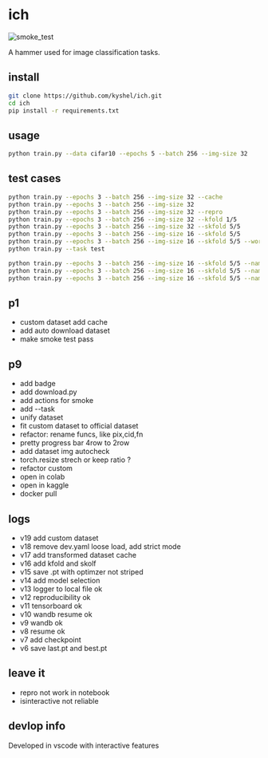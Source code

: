 # ich
![smoke_test](https://github.com/kyshel/ich/actions/workflows/smoke.yml/badge.svg)

A hammer used for image classification tasks. 

## install
``` bash
git clone https://github.com/kyshel/ich.git
cd ich
pip install -r requirements.txt
```

## usage
``` bash
python train.py --data cifar10 --epochs 5 --batch 256 --img-size 32 
```

## test cases
``` bash
python train.py --epochs 3 --batch 256 --img-size 32 --cache
python train.py --epochs 3 --batch 256 --img-size 32
python train.py --epochs 3 --batch 256 --img-size 32 --repro
python train.py --epochs 3 --batch 256 --img-size 32 --kfold 1/5
python train.py --epochs 3 --batch 256 --img-size 32 --skfold 5/5
python train.py --epochs 3 --batch 256 --img-size 16 --skfold 5/5
python train.py --epochs 3 --batch 256 --img-size 16 --skfold 5/5 --workers 2
python train.py --task test 

python train.py --epochs 3 --batch 256 --img-size 16 --skfold 5/5 --name expexp
python train.py --epochs 3 --batch 256 --img-size 16 --skfold 5/5 --name expexp --exist-ok
python train.py --epochs 3 --batch 256 --img-size 16 --skfold 5/5 --name expexp --exist-ok --freeze


```


## p1
- custom dataset add cache 
- add auto download dataset 
- make smoke test pass

## p9
- add badge 
- add download.py 
- add actions for smoke
- add --task
- unify dataset
- fit custom dataset to official dataset 
- refactor: rename funcs, like pix,cid,fn
- pretty progress bar 4row to 2row
- add dataset img autocheck 
- torch.resize  strech or keep ratio ? 
- refactor custom
- open in colab
- open in kaggle
- docker pull


## logs
- v19 add custom dataset
- v18 remove dev.yaml loose load, add strict mode
- v17 add transformed dataset cache 
- v16 add kfold and skolf  
- v15 save .pt with optimzer not striped
- v14 add model selection
- v13 logger to local file ok 
- v12 reproducibility ok
- v11 tensorboard ok
- v10 wandb resume ok
- v9 wandb ok
- v8 resume ok
- v7 add checkpoint 
- v6 save last.pt and best.pt

## leave it 
- repro not work in notebook
- isinteractive not reliable

## devlop info
Developed in vscode with interactive features


 
